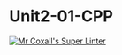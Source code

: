 # Unit2-01-CPP
[![Mr Coxall's Super Linter](https://github.com/ICS3U-C-Programming-TonyG/Unit2-01-CPP/workflows/Mr%20Coxall's%20Super%20Linter/badge.svg)](https://github.com/ICS3U-C-Programming-TonyG/Unit2-01-CPP/actions/)
